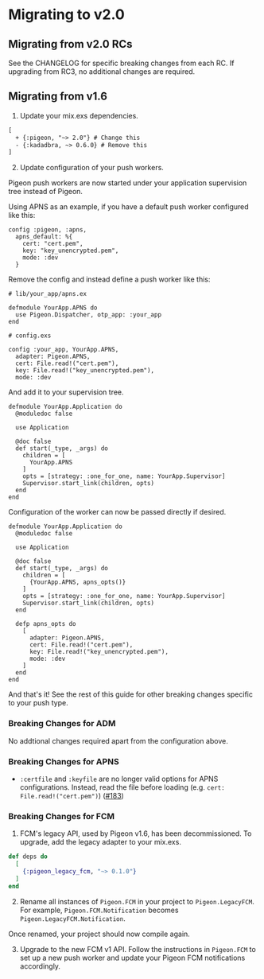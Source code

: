# Migrating to v2.0

## Migrating from v2.0 RCs

See the CHANGELOG for specific breaking changes from each RC. If upgrading from RC3,
no additional changes are required.

## Migrating from v1.6

1. Update your mix.exs dependencies.

```diff
[
  + {:pigeon, "~> 2.0"} # Change this
  - {:kadadbra, ~> 0.6.0} # Remove this
]
```

2. Update configuration of your push workers.

Pigeon push workers are now started under your application supervision tree instead of
Pigeon.

Using APNS as an example, if you have a default push worker configured like this:

```
config :pigeon, :apns,
  apns_default: %{
    cert: "cert.pem",
    key: "key_unencrypted.pem",
    mode: :dev
  }
```

Remove the config and instead define a push worker like this:

```
# lib/your_app/apns.ex

defmodule YourApp.APNS do
  use Pigeon.Dispatcher, otp_app: :your_app
end
```

```
# config.exs

config :your_app, YourApp.APNS,
  adapter: Pigeon.APNS,
  cert: File.read!("cert.pem"),
  key: File.read!("key_unencrypted.pem"),
  mode: :dev
```

And add it to your supervision tree.

```
defmodule YourApp.Application do
  @moduledoc false

  use Application

  @doc false
  def start(_type, _args) do
    children = [
      YourApp.APNS
    ]
    opts = [strategy: :one_for_one, name: YourApp.Supervisor]
    Supervisor.start_link(children, opts)
  end
end
```

Configuration of the worker can now be passed directly if desired.

```
defmodule YourApp.Application do
  @moduledoc false

  use Application

  @doc false
  def start(_type, _args) do
    children = [
      {YourApp.APNS, apns_opts()}
    ]
    opts = [strategy: :one_for_one, name: YourApp.Supervisor]
    Supervisor.start_link(children, opts)
  end

  defp apns_opts do
    [
      adapter: Pigeon.APNS,
      cert: File.read!("cert.pem"),
      key: File.read!("key_unencrypted.pem"),
      mode: :dev
    ]
  end
end
```

And that's it! See the rest of this guide for other breaking changes specific to your
push type.

### Breaking Changes for ADM

No addtional changes required apart from the configuration above.

### Breaking Changes for APNS

- `:certfile` and `:keyfile` are no longer valid options for APNS configurations.
  Instead, read the file before loading (e.g. `cert: File.read!("cert.pem")`)
  ([#183](https://github.com/codedge-llc/pigeon/pull/183))

### Breaking Changes for FCM

1. FCM's legacy API, used by Pigeon v1.6, has been decommissioned. To upgrade, add the legacy
   adapter to your mix.exs.

```elixir
def deps do
  [
    {:pigeon_legacy_fcm, "~> 0.1.0"}
  ]
end
```

2. Rename all instances of `Pigeon.FCM` in your project to `Pigeon.LegacyFCM`. For example,
   `Pigeon.FCM.Notification` becomes `Pigeon.LegacyFCM.Notification`.

Once renamed, your project should now compile again.

3. Upgrade to the new FCM v1 API. Follow the instructions in `Pigeon.FCM` to set up a new
   push worker and update your Pigeon FCM notifications accordingly.
